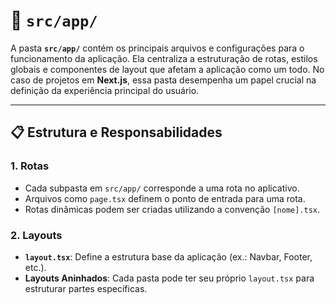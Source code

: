 # 📂 `src/app/`

A pasta **`src/app/`** contém os principais arquivos e configurações para o funcionamento da aplicação. Ela centraliza a estruturação de rotas, estilos globais e componentes de layout que afetam a aplicação como um todo. No caso de projetos em **Next.js**, essa pasta desempenha um papel crucial na definição da experiência principal do usuário.

---

## 📋 Estrutura e Responsabilidades

### **1. Rotas**
- Cada subpasta em `src/app/` corresponde a uma rota no aplicativo.
- Arquivos como `page.tsx` definem o ponto de entrada para uma rota.
- Rotas dinâmicas podem ser criadas utilizando a convenção `[nome].tsx`.

### **2. Layouts**
- **`layout.tsx`**: Define a estrutura base da aplicação (ex.: Navbar, Footer, etc.).
- **Layouts Aninhados**: Cada pasta pode ter seu próprio `layout.tsx` para estruturar partes específicas.


